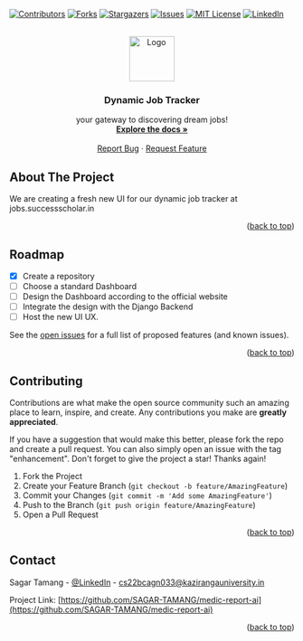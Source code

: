 <a name="readme-top"></a>

[![Contributors][contributors-shield]][contributors-url]
[![Forks][forks-shield]][forks-url]
[![Stargazers][stars-shield]][stars-url]
[![Issues][issues-shield]][issues-url]
[![MIT License][license-shield]][license-url]
[![LinkedIn][linkedin-shield]][linkedin-url]

<!-- PROJECT LOGO -->
<br />
<div align="center">
  <a href="https://github.com/SAGAR-TAMANG/job.successscholar.in">
    <img src="https://jobs.successscholar.in/static/img/ss.png" alt="Logo" width="80" height="80">
  </a>

<h3 align="center">Dynamic Job Tracker</h3>

  <p align="center">
    your gateway to discovering dream jobs!
    <br />
    <a href="https://github.com/SAGAR-TAMANG/job.successscholar.in/README.md"><strong>Explore the docs »</strong></a>
    <br />
    <br />
    <!-- <a href="https://github.com/github_username/repo_name">View Demo</a> -->
    <!-- · -->
    <a href="https://github.com/SAGAR-TAMANG/job.successscholar.in/issues">Report Bug</a>
    ·
    <a href="https://github.com/SAGAR-TAMANG/job.successscholar.in/issues">Request Feature</a>
  </p>
</div>

<!-- ABOUT THE PROJECT -->
## About The Project

We are creating a fresh new UI for our dynamic job tracker at jobs.successscholar.in

<p align="right">(<a href="#readme-top">back to top</a>)</p>

## Roadmap

- [x] Create a repository
- [ ] Choose a standard Dashboard
- [ ] Design the Dashboard according to the official website
- [ ] Integrate the design with the Django Backend
- [ ] Host the new UI UX.

See the [open issues](https://github.com/SAGAR-TAMANG/job.successscholar.in/issues) for a full list of proposed features (and known issues).

<p align="right">(<a href="#readme-top">back to top</a>)</p>



<!-- CONTRIBUTING -->
## Contributing

Contributions are what make the open source community such an amazing place to learn, inspire, and create. Any contributions you make are **greatly appreciated**.

If you have a suggestion that would make this better, please fork the repo and create a pull request. You can also simply open an issue with the tag "enhancement".
Don't forget to give the project a star! Thanks again!

1. Fork the Project
2. Create your Feature Branch (`git checkout -b feature/AmazingFeature`)
3. Commit your Changes (`git commit -m 'Add some AmazingFeature'`)
4. Push to the Branch (`git push origin feature/AmazingFeature`)
5. Open a Pull Request

<p align="right">(<a href="#readme-top">back to top</a>)</p>

## Contact

Sagar Tamang - [@LinkedIn](https://www.linkedin.com/in/sagar-tmg/) - cs22bcagn033@kazirangauniversity.in

Project Link: [https://github.com/SAGAR-TAMANG/medic-report-ai](https://github.com/SAGAR-TAMANG/medic-report-ai)

<p align="right">(<a href="#readme-top">back to top</a>)</p>


<!-- MARKDOWN LINKS & IMAGES -->
<!-- https://www.markdownguide.org/basic-syntax/#reference-style-links -->
[contributors-shield]: https://img.shields.io/github/contributors/SAGAR-TAMANG/medic-report-ai.svg?style=for-the-badge
[contributors-url]: https://github.com/SAGAR-TAMANG/medic-report-ai/graphs/contributors
[forks-shield]: https://img.shields.io/github/forks/SAGAR-TAMANG/medic-report-ai.svg?style=for-the-badge
[forks-url]: https://github.com/SAGAR-TAMANG/medic-report-ai/network/members
[stars-shield]: https://img.shields.io/github/stars/SAGAR-TAMANG/medic-report-ai.svg?style=for-the-badge
[stars-url]: https://github.com/SAGAR-TAMANG/medic-report-ai/stargazers
[issues-shield]: https://img.shields.io/github/issues/SAGAR-TAMANG/medic-report-ai.svg?style=for-the-badge
[issues-url]: https://github.com/SAGAR-TAMANG/medic-report-ai/issues
[license-shield]: https://img.shields.io/github/license/SAGAR-TAMANG/medic-report-ai.svg?style=for-the-badge
[license-url]: https://github.com/SAGAR-TAMANG/medic-report-ai/LICENSE.txt
[linkedin-shield]: https://img.shields.io/badge/-LinkedIn-black.svg?style=for-the-badge&logo=linkedin&colorB=555
[linkedin-url]: https://www.linkedin.com/in/sagar-tmg/
[product-screenshot]: static/img/screenshot.png
[Next.js]: https://img.shields.io/badge/next.js-000000?style=for-the-badge&logo=nextdotjs&logoColor=white
[Next-url]: https://nextjs.org/
[React.js]: https://img.shields.io/badge/React-20232A?style=for-the-badge&logo=react&logoColor=61DAFB
[React-url]: https://reactjs.org/
[Vue.js]: https://img.shields.io/badge/Vue.js-35495E?style=for-the-badge&logo=vuedotjs&logoColor=4FC08D
[Vue-url]: https://vuejs.org/
[Angular.io]: https://img.shields.io/badge/Angular-DD0031?style=for-the-badge&logo=angular&logoColor=white
[Angular-url]: https://angular.io/
[Svelte.dev]: https://img.shields.io/badge/Svelte-4A4A55?style=for-the-badge&logo=svelte&logoColor=FF3E00
[Svelte-url]: https://svelte.dev/
[Laravel.com]: https://img.shields.io/badge/Laravel-FF2D20?style=for-the-badge&logo=laravel&logoColor=white
[Laravel-url]: https://laravel.com
[Bootstrap.com]: https://img.shields.io/badge/Bootstrap-563D7C?style=for-the-badge&logo=bootstrap&logoColor=white
[Bootstrap-url]: https://getbootstrap.com
[JQuery.com]: https://img.shields.io/badge/jQuery-0769AD?style=for-the-badge&logo=jquery&logoColor=white
[JQuery-url]: https://jquery.com 
[Django]: https://img.shields.io/badge/Django-092E20?logo=django&logoColor=fff&style=flat
[Django-url]: https://www.djangoproject.com/
